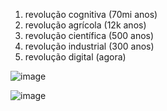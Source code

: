 1. revolução cognitiva (70mi anos)
2. revolução agrícola (12k anos)
3. revolução científica (500 anos)
4. revolução industrial (300 anos)
5. revolução digital (agora)



![image](https://user-images.githubusercontent.com/24459642/235800697-145a6806-7e2a-4bde-bb36-f6bccb461a9d.png)

![image](https://user-images.githubusercontent.com/24459642/235800703-ccb96757-3fb2-4a06-ae87-2a57c668fad3.png)
